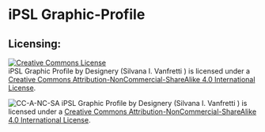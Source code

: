 # iPSL Graphic-Profile



## Licensing:


<a rel="license" href="http://creativecommons.org/licenses/by-nc-sa/4.0/"><img alt="Creative Commons License" style="border-width:0" src="https://i.creativecommons.org/l/by-nc-sa/4.0/88x31.png" /></a><br /><span xmlns:dct="http://purl.org/dc/terms/" href="http://purl.org/dc/dcmitype/StillImage" property="dct:title" rel="dct:type">iPSL Graphic Profile</span> by <span xmlns:cc="http://creativecommons.org/ns#" property="cc:attributionName">Designery (Silvana I. Vanfretti )</span> is licensed under a <a rel="license" href="http://creativecommons.org/licenses/by-nc-sa/4.0/">Creative Commons Attribution-NonCommercial-ShareAlike 4.0 International License</a>.

![CC-A-NC-SA](https://i.creativecommons.org/l/by-nc-sa/4.0/88x31.png)
iPSL Graphic Profile by Designery (Silvana I. Vanfretti ) is licensed under a [Creative Commons Attribution-NonCommercial-ShareAlike 4.0 International License](http://creativecommons.org/licenses/by-nc-sa/4.0/).
